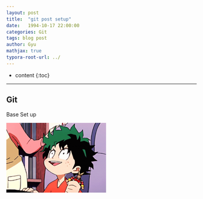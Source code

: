 ```yaml
---
layout: post
title:  "git post setup"
date:   1994-10-17 22:00:00
categories: Git
tags: blog post
author: Gyu
mathjax: true
typora-root-url: ../
---
```


* content
{:toc}

---
## Git

Base Set up

<img src="/assets/images/1994-10-17-post-setup/deku1.gif" alt="deku1" style="zoom:33%;" />
